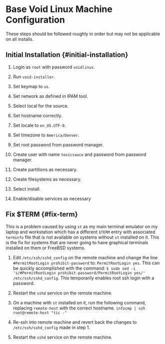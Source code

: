 # Base Void Linux Machine Configuration

These steps should be followed roughly in order but may not be applicable on all installs.

## Initial Installation {#initial-installation}

1.	Login as `root` with password `voidlinux`.

2.	Run `void-installer`.

3.	Set keymap to `us`.

4.	Set network as defined in IPAM tool.

5.	Select local for the source.

6.	Set hostname correctly.

7.	Set locale to `en_US.UTF-8`.

8.	Set timezone to `America/Denver`.

9.	Set root password from password manager.

10.	Create user with name `toxicsauce` and password from password manager.

11.	Create partitions as necessary.

12.	Create filesystems as necessary.

13.	Select install.

14.	Enable/disable services as necessary

## Fix $TERM {#fix-term}

This is a problem caused by using `st` as my main terminal emulator on my
laptop and workstation which has a different `$TERM` entry with associated
`terminfo` file that is not available on systems without `st` installed on it.
This is the fix for systems that are never going to have graphical terminals
installed on them or FreeBSD systems.

1.	Edit `/etc/ssh/sshd_config` on the remote machine and change the line
	`#PermitRootLogin prohibit-password` to: `PermitRootLogin yes`. This can be
	quickly accomplished with the command: `$ sudo sed -i 's/#PermitRootLogin
	prohibit-password/PermitRootLogin yes/' /etc/ssh/sshd_config`. This
	temporarily enables root ssh login with a password.

2.	Restart the `sshd` service on the remote machine.

3.	On a machine with `st` installed on it, run the following command,
	replacing `remote-host` with the correct hostname. `infocmp | ssh
	root@remote-host "tic -"`

4.	Re-ssh into remote machine and revert back the changes to
	`/etc/ssh/sshd_config` made in step 1.

5.	Restart the `sshd` service on the remote machine.
